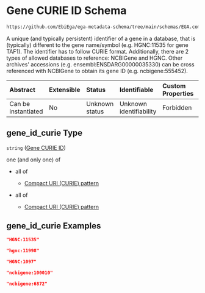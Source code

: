 # Gene CURIE ID Schema

```txt
https://github.com/EbiEga/ega-metadata-schema/tree/main/schemas/EGA.common-definitions.json#/definitions/gene_descriptor/properties/gene_id_curie
```

A unique (and typically persistent) identifier of a gene in a database, that is (typically) different to the gene name/symbol (e.g. HGNC:11535 for gene TAF1). The identifier has to follow CURIE format. Additionally, there are 2 types of allowed databases to reference: NCBIGene and HGNC. Other archives' accessions (e.g. ensembl:ENSDARG00000035330) can be cross referenced with NCBIGene to obtain its gene ID (e.g. ncbigene:555452).

| Abstract            | Extensible | Status         | Identifiable            | Custom Properties | Additional Properties | Access Restrictions | Defined In                                                                                           |
| :------------------ | :--------- | :------------- | :---------------------- | :---------------- | :-------------------- | :------------------ | :--------------------------------------------------------------------------------------------------- |
| Can be instantiated | No         | Unknown status | Unknown identifiability | Forbidden         | Allowed               | none                | [EGA.common-definitions.json\*](../../../schemas/EGA.common-definitions.json "open original schema") |

## gene\_id\_curie Type

`string` ([Gene CURIE ID](ega-12-definitions-gene-descriptor-properties-gene-curie-id.md))

one (and only one) of

*   all of

    *   [Compact URI (CURIE) pattern](ega-12-definitions-compact-uri-curie-pattern.md "check type definition")

*   all of

    *   [Compact URI (CURIE) pattern](ega-12-definitions-compact-uri-curie-pattern.md "check type definition")

## gene\_id\_curie Examples

```json
"HGNC:11535"
```

```json
"hgnc:11998"
```

```json
"HGNC:1097"
```

```json
"ncbigene:100010"
```

```json
"ncbigene:6872"
```
